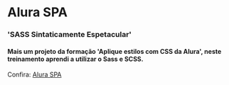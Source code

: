 # Alura SPA

### 'SASS Sintaticamente Espetacular'

#### Mais um projeto da formação 'Aplique estilos com CSS da Alura', neste treinamento aprendi a utilizar o Sass e SCSS.

Confira: [Alura SPA](https://sass-sintaticamente-espetacular.vercel.app/)
